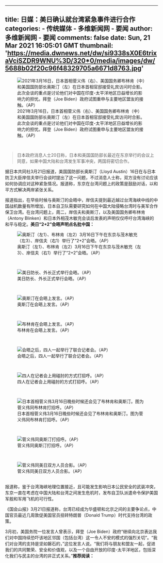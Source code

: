 
---
title: 日媒：美日确认就台湾紧急事件进行合作
categories: 
    - 传统媒体
    - 多维新闻网 - 要闻
author: 多维新闻网 - 要闻
comments: false
date: Sun, 21 Mar 2021 16:05:01 GMT
thumbnail: 'https://media.dwnews.net/dw/si9338sX0E6trixaVciSZDR9WNU%3D/320*0/media/images/dw/5688b02f20c96f48329705a6671d8763.jpg'
---

<div>   
<figure>
        <img src="https://media.dwnews.net/dw/si9338sX0E6trixaVciSZDR9WNU%3D/320*0/media/images/dw/5688b02f20c96f48329705a6671d8763.jpg" alt="2021年3月16日，日本首相菅义伟（右）、美国国务卿布林肯（中）和美国国防部长奥斯汀（左）在日本首相官邸接受礼宾访问时合影。此次会谈的重点是讨论他们对中国在印度-太平洋地区日益增长的影响力的担忧。拜登（Joe Biden）政府试图重申与主要地区盟友的接触。（AP）" referrerpolicy="no-referrer">
        <figcaption>2021年3月16日，日本首相菅义伟（右）、美国国务卿布林肯（中）和美国国防部长奥斯汀（左）在日本首相官邸接受礼宾访问时合影。此次会谈的重点是讨论他们对中国在印度-太平洋地区日益增长的影响力的担忧。拜登（Joe Biden）政府试图重申与主要地区盟友的接触。（AP）</figcaption>
        </figure><br><blockquote>日本政府消息人士20日称，日本和美国国防部长最近在东京举行的会议上同意，如果中国大陆和台湾发生军事冲突，两国将密切合作。</blockquote><p>据日本共同社3月21日报道，美国国防部长奥斯汀（Lloyd Austin）16日在与日本防卫大臣岸信夫举行会谈时提出了这一问题，不过消息人士称，双方没有讨论应该如何协调应对这种紧急情况。报道称，东京在台湾问题上的政策是鼓励对话，以和平方式解决两岸紧张关系。</p><p>报道指出，在早些时候与奥斯汀的会晤中，岸信夫提到最近越过台湾海峡中线的中国战机数量有所增加，日本自卫队需要研究如何在中国大陆侵略台湾时与美军合作保卫台湾。在台湾问题上，周二，岸信夫和奥斯汀，以及美国国务卿布林肯（Antony Blinken）和日本外相茂木敏充会谈后发表的声明仅仅呼吁台湾海峡的和平与稳定。<b>美日“2+2”会晤声明点名批中国：</b></p><figure>
        <img src="https://media.dwnews.net/hk01/vGKT5xHTKOEzggz-psrst7FtABY%3D/320*0/media/images/dw/20210316/448535826364633088795046.jpeg" alt="奥斯汀（左1）、布林肯（左2）3月16日下午在东京与茂木敏充（左3）、岸信夫（右1）举行了“2+2”会晤。（AP）" referrerpolicy="no-referrer">
        <figcaption>奥斯汀（左1）、布林肯（左2）3月16日下午在东京与茂木敏充（左3）、岸信夫（右1）举行了“2+2”会晤。（AP）</figcaption>
        </figure><br><figure>
        <img src="https://media.dwnews.net/hk01/OVd2JU5-n5D81UCFvUn5wp_e6AY%3D/320*0/media/images/dw/20210316/448535828503859200876490.jpeg" alt="美日防长、外长正式举行会晤。（AP）" referrerpolicy="no-referrer">
        <figcaption>美日防长、外长正式举行会晤。（AP）</figcaption>
        </figure><br><figure>
        <img src="https://media.dwnews.net/hk01/Q_VHU8zQhNg1jWF57AcFp4seY8s%3D/320*0/media/images/dw/20210316/448535833122050048042795.jpeg" alt="奥斯汀在会晤上发言。（AP）" referrerpolicy="no-referrer">
        <figcaption>奥斯汀在会晤上发言。（AP）</figcaption>
        </figure><br><figure>
        <img src="https://media.dwnews.net/hk01/4m5dKYh13kRvORJalRL9YcYazSA%3D/320*0/media/images/dw/20210316/448535830961852416075918.jpeg" alt="布林肯在会晤上发言。（AP）" referrerpolicy="no-referrer">
        <figcaption>布林肯在会晤上发言。（AP）</figcaption>
        </figure><br><figure>
        <img src="https://media.dwnews.net/hk01/3P-R3_ekEKK8jgPKcNmmDGzuJLE%3D/320*0/media/images/dw/20210316/448535835122864128293647.jpeg" alt="会晤之后，四人一起举行了联合记者会。（AP）" referrerpolicy="no-referrer">
        <figcaption>会晤之后，四人一起举行了联合记者会。（AP）</figcaption>
        </figure><br><figure>
        <img src="https://media.dwnews.net/hk01/dRuGoGtLs-mGfNJsNVW3whoRczs%3D/320*0/media/images/dw/20210316/448535837429862400320618.jpeg" alt="四人在记者会上用碰肘的方式打招呼。（AP）" referrerpolicy="no-referrer">
        <figcaption>四人在记者会上用碰肘的方式打招呼。（AP）</figcaption>
        </figure><br><figure>
        <img src="https://media.dwnews.net/hk01/9TX3AA7uUM5Vk5JQAzC0HJBj3vA%3D/320*0/media/images/dw/20210316/448547531966779392953826.jpeg" alt="日本首相菅义伟3月16日晚些时候还会见了布林肯和奥斯汀。图为菅义伟同布林肯打招呼。（AP）" referrerpolicy="no-referrer">
        <figcaption>日本首相菅义伟3月16日晚些时候还会见了布林肯和奥斯汀。图为菅义伟同布林肯打招呼。（AP）</figcaption>
        </figure><br><figure>
        <img src="https://media.dwnews.net/hk01/VS0ycq1SnJ1bIfOHtZyqQdO3TUM%3D/320*0/media/images/dw/20210316/448547529764638720652834.jpeg" alt="菅义伟同奥斯汀打招呼。（AP）" referrerpolicy="no-referrer">
        <figcaption>菅义伟同奥斯汀打招呼。（AP）</figcaption>
        </figure><br><figure>
        <img src="https://media.dwnews.net/hk01/iMaHXviso7SaUDUTip_ZO0elxIc%3D/320*0/media/images/dw/20210316/448547534093422592587926.jpeg" alt="菅义伟同美日双方人员合影。（AP）" referrerpolicy="no-referrer">
        <figcaption>菅义伟同美日双方人员合影。（AP）</figcaption>
        </figure><br>报道称，鉴于台湾海峡地理位置接近，且可能发生影响日本公民安全的武装冲突，东京一直在考虑在中国大陆和台湾之间发生危机时，发布自卫队派遣命令保护美国军舰和军用飞机的可行性。<p></p><p>《国会山报》3月21日报道称，台湾已经成为华盛顿和北京之间的主要争论点，中国官员最近几周敦促美国官员扭转特朗普（Donald Trump）时代支持台湾的政策。</p><p>3月初，美国务院一位发言人曾表示，拜登（Joe Biden）政府“继续向北京表达我们对中国持续恐吓该地区邻国（包括台湾）这一令人不安的模式的强烈关切”。“我们对台湾的支持是坚如磐石的，”这位发言人说。“我们将与朋友和盟友一起，促进我们的共同繁荣、安全和价值观，以及一个自由开放的印度-太平洋地区，包括深化我们与民主的台湾的非正式关系。”<b>推荐阅读：</b></p>  
</div>
            